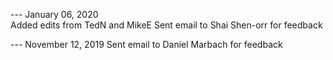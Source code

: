--- January 06, 2020	
  Added edits from TedN and MikeE
  Sent email to Shai Shen-orr for feedback 

--- November 12, 2019
  Sent email to Daniel Marbach for feedback 